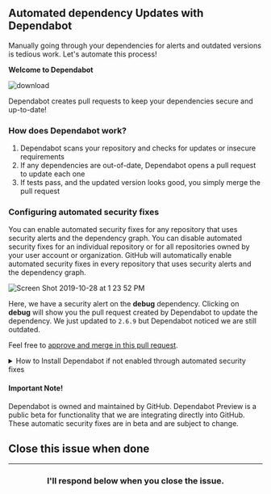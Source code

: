 ## Automated dependency Updates with Dependabot

Manually going through your dependencies for alerts and outdated versions is tedious work. Let's automate this process!

**Welcome to Dependabot**

![download](https://user-images.githubusercontent.com/6351798/67623352-53f86200-f7e1-11e9-957d-47bb009f030f.png)

Dependabot creates pull requests to keep your dependencies secure and up-to-date!

### How does Dependabot work?

1. Dependabot scans your repository and checks for updates or insecure requirements
1. If any dependencies are out-of-date, Dependabot opens a pull request to update each one
1. If tests pass, and the updated version looks good, you simply merge the pull request

### Configuring automated security fixes

You can enable automated security fixes for any repository that uses security alerts and the dependency graph. You can disable automated security fixes for an individual repository or for all repositories owned by your user account or organization. GitHub will automatically enable automated security fixes in every repository that uses security alerts and the dependency graph.

![Screen Shot 2019-10-28 at 1 23 52 PM](https://user-images.githubusercontent.com/6351798/67711794-5c3ed180-f988-11e9-97ba-41451996a2fb.png)

Here, we have a security alert on the **debug** dependency. Clicking on **debug** will show you the pull request created by Dependabot to update the dependency. We just updated to `2.6.9` but Dependabot noticed we are still outdated. 

Feel free to <a href="{{ repoUrl }}/pull/4">approve and merge in this pull request</a>.

<details>
  <summary>How to Install Dependabot if not enabled through automated security fixes</summary>
  <hr>
    1. Navigate to Dependabot on the [GitHub Marketplace](https://github.com/marketplace/dependabot-preview)
    1. Click the "Install it for free" button
    1. Follow on-screen instructions to add Dependabot to your GitHub profile
    1. When installing Dependabot, choose `Only select repositories` and choose this repository, {{ repoUrl }}
    1. On `app.dependabot.com`, under `repos you want to add`, select {{ repoUrl }} and click the `Add selected` button
  <hr>
</details>

#### Important Note!
Dependabot is owned and maintained by GitHub. Dependabot Preview is a public beta for functionality that we are integrating directly into GitHub. These automatic security fixes are in beta and are subject to change.


## Close this issue when done

<hr>
<h3 align="center">I'll respond below when you close the issue.</h3>

